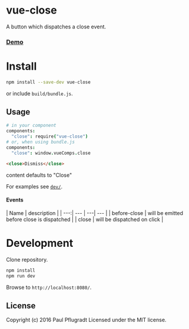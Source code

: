 # vue-close

A button which dispatches a close event.

### [Demo](https://vue-comps.github.io/vue-close)


# Install

```sh
npm install --save-dev vue-close
```
or include `build/bundle.js`.

## Usage
```coffee
# in your component
components:
  "close": require("vue-close")
# or, when using bundle.js
components:
  "close": window.vueComps.close
```
```html
<close>Dismiss</close>
```
content defaults to "Close"

For examples see [`dev/`](dev/).

#### Events
| Name |  description |
| ---:| --- | ---| --- |
| before-close |  will be emitted before close is dispatched |
| close |  will be dispatched on click |

# Development
Clone repository.
```sh
npm install
npm run dev
```
Browse to `http://localhost:8080/`.

## License
Copyright (c) 2016 Paul Pflugradt
Licensed under the MIT license.

